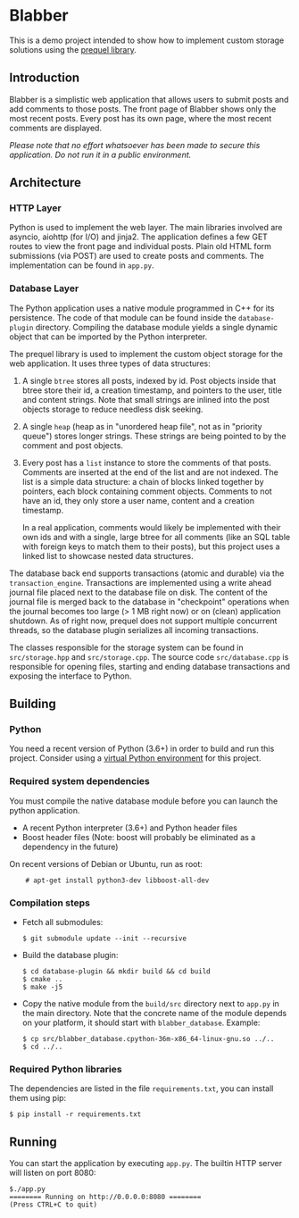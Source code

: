 # Blabber

This is a demo project intended to show how to implement custom storage solutions using the [prequel library](https://github.com/mbeckem/prequel).

## Introduction

Blabber is a simplistic web application that allows users to submit posts and add comments to those posts.
The front page of Blabber shows only the most recent posts. Every post has its own page, where the most recent
comments are displayed.

*Please note that no effort whatsoever has been made to secure this application. Do not run it in a public environment.*

## Architecture

### HTTP Layer

Python is used to implement the web layer. The main libraries involved are asyncio, aiohttp (for I/O) and jinja2.
The application defines a few GET routes to view the front page and individual posts. Plain old HTML form submissions (via POST)
are used to create posts and comments. The implementation can be found in `app.py`.

### Database Layer

The Python application uses a native module programmed in C++ for its persistence. The code of that module can be found inside the
`database-plugin` directory. Compiling the database module yields a single dynamic object that can be imported by the Python interpreter.

The prequel library is used to implement the custom object storage for the web application. It uses three types of data structures:

1.  A single `btree` stores all posts, indexed by id. Post objects inside that btree store their id, a creation timestamp,
    and pointers to the user, title and content strings. Note that small strings are inlined into the post objects storage
    to reduce needless disk seeking.

2.  A single `heap` (heap as in "unordered heap file", not as in "priority queue") stores longer strings. These strings
    are being pointed to by the comment and post objects.

3.  Every post has a `list` instance to store the comments of that posts. Comments are inserted at the end of the list
    and are not indexed. The list is a simple data structure: a chain of blocks linked together by pointers, each block
    containing comment objects. Comments to not have an id, they only store a user name, content and a creation timestamp.

    In a real application, comments would likely be implemented with their own ids and with a single, large btree for all
    comments (like an SQL table with foreign keys to match them to their posts), but this project uses a linked list to showcase
    nested data structures.

The database back end supports transactions (atomic and durable) via the `transaction_engine`. Transactions are implemented
using a write ahead journal file placed next to the database file on disk. The content of the journal file is merged back to the
database in "checkpoint" operations when the journal becomes too large (> 1 MB right now) or on (clean) application shutdown.
As of right now, prequel does not support multiple concurrent threads, so the database plugin serializes all incoming transactions.

The classes responsible for the storage system can be found in `src/storage.hpp` and `src/storage.cpp`. The source code `src/database.cpp`
is responsible for opening files, starting and ending database transactions and exposing the interface to Python.


## Building

### Python

You need a recent version of Python (3.6+) in order to build and run this project.
Consider using a [virtual Python environment](https://docs.python.org/3.6/tutorial/venv.html)
for this project.

### Required system dependencies

You must compile the native database module before you can launch the python application.

- A recent Python interpreter (3.6+) and Python header files
- Boost header files (Note: boost will probably be eliminated as a dependency in the future)

On recent versions of Debian or Ubuntu, run as root:

```
    # apt-get install python3-dev libboost-all-dev
```

### Compilation steps

-   Fetch all submodules:

    ```
    $ git submodule update --init --recursive
    ```

-   Build the database plugin:

    ```
    $ cd database-plugin && mkdir build && cd build
    $ cmake ..
    $ make -j5
    ```

-   Copy the native module from the `build/src` directory
    next to `app.py` in the main directory.
    Note that the concrete name of the module depends on your platform,
    it should start with `blabber_database`.
    Example:

    ```
    $ cp src/blabber_database.cpython-36m-x86_64-linux-gnu.so ../..
    $ cd ../..
    ```

### Required Python libraries

The dependencies are listed in the file `requirements.txt`, you can install them using pip:

```
$ pip install -r requirements.txt
```

## Running

You can start the application by executing `app.py`. The builtin HTTP server will listen on port 8080:

```
$./app.py
======== Running on http://0.0.0.0:8080 ========
(Press CTRL+C to quit)
```
